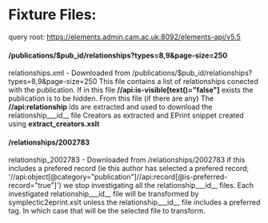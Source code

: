 # Fixture Files:

query root: https://elements.admin.cam.ac.uk:8092/elements-api/v5.5

#### /publications/$pub_id/relationships?types=8,9&page-size=250

relationships.xml - Downloaded from /publications/$pub_id/relationships?types=8,9&page-size=250
                    This file contains a list of relationships conected with the publication.
                    If in this file __//api:is-visible[text()="false"]__ exists the publication 
                    is to be hidden.
                    From this file 
                    (if there are any) The __//api:relationship__  ids are extracted and used to 
                    download the relationship___id__ file
                    Creators as extracted and EPrint snippet created using __extract_creators.xslt__

#### /relationships/2002783

relationship_2002783 - Downloaded from /relationships/2002783 if this includes a prefered record 
                       (ie this author has selected a prefered record; 
                       '//api:object[@category="publication"]//api:record[@is-preferred-record="true"]') 
                       we stop investigating all the relationship___id__ files.
                       Each investigated relationship___id__ file will be transformed by symplectic2eprint.xslt 
                       unless the relationship___id__ file includes a preferred tag. In which case that will be 
                       the selected file to transform. 

